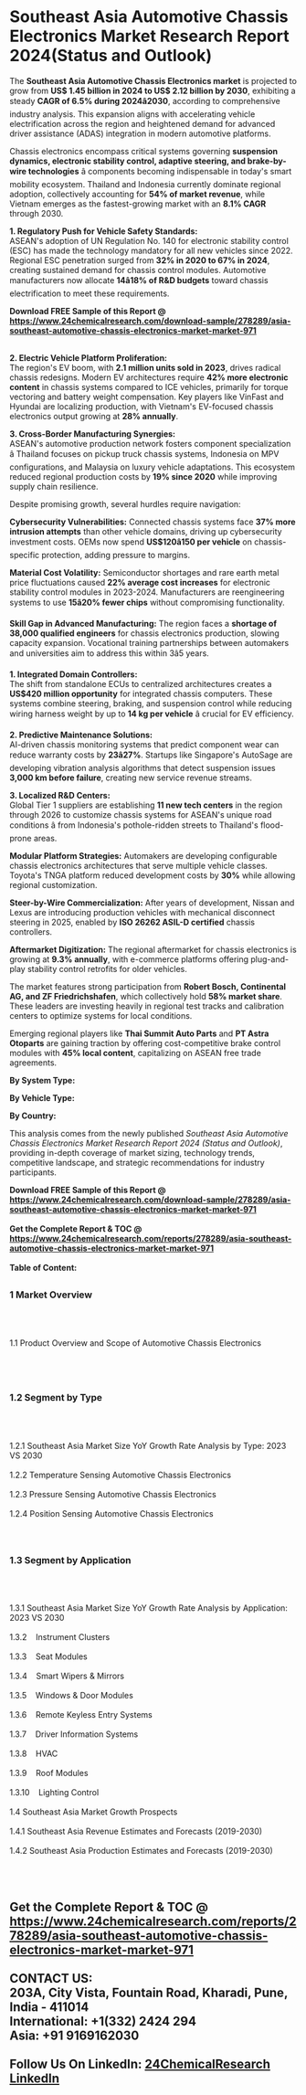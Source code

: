 <h1>Southeast Asia Automotive Chassis Electronics Market Research Report 2024(Status and Outlook)</h1><p>The <strong>Southeast Asia Automotive Chassis Electronics market</strong> is projected to grow from <strong>US$ 1.45 billion in 2024 to US$ 2.12 billion by 2030</strong>, exhibiting a steady <strong>CAGR of 6.5% during 2024â2030</strong>, according to comprehensive industry analysis. This expansion aligns with accelerating vehicle electrification across the region and heightened demand for advanced driver assistance (ADAS) integration in modern automotive platforms.</p><p>Chassis electronics encompass critical systems governing <strong>suspension dynamics, electronic stability control, adaptive steering, and brake-by-wire technologies</strong> â components becoming indispensable in today's smart mobility ecosystem. Thailand and Indonesia currently dominate regional adoption, collectively accounting for <strong>54% of market revenue</strong>, while Vietnam emerges as the fastest-growing market with an <strong>8.1% CAGR</strong> through 2030.</p><p><strong>1. Regulatory Push for Vehicle Safety Standards:</strong><br>
ASEAN's adoption of UN Regulation No. 140 for electronic stability control (ESC) has made the technology mandatory for all new vehicles since 2022. Regional ESC penetration surged from <strong>32% in 2020 to 67% in 2024</strong>, creating sustained demand for chassis control modules. Automotive manufacturers now allocate <strong>14â18% of R&amp;D budgets</strong> toward chassis electrification to meet these requirements.</p><div><b>Download FREE Sample of this Report @ 
            <a href="https://www.24chemicalresearch.com/download-sample/278289/asia-southeast-automotive-chassis-electronics-market-market-971">
            https://www.24chemicalresearch.com/download-sample/278289/asia-southeast-automotive-chassis-electronics-market-market-971</a></b></div><br><p><strong>2. Electric Vehicle Platform Proliferation:</strong><br>
The region's EV boom, with <strong>2.1 million units sold in 2023</strong>, drives radical chassis redesigns. Modern EV architectures require <strong>42% more electronic content</strong> in chassis systems compared to ICE vehicles, primarily for torque vectoring and battery weight compensation. Key players like VinFast and Hyundai are localizing production, with Vietnam's EV-focused chassis electronics output growing at <strong>28% annually</strong>.</p><p><strong>3. Cross-Border Manufacturing Synergies:</strong><br>
ASEAN's automotive production network fosters component specialization â Thailand focuses on pickup truck chassis systems, Indonesia on MPV configurations, and Malaysia on luxury vehicle adaptations. This ecosystem reduced regional production costs by <strong>19% since 2020</strong> while improving supply chain resilience.</p><p>Despite promising growth, several hurdles require navigation:</p><p><strong>Cybersecurity Vulnerabilities:</strong> Connected chassis systems face <strong>37% more intrusion attempts</strong> than other vehicle domains, driving up cybersecurity investment costs. OEMs now spend <strong>US$120â150 per vehicle</strong> on chassis-specific protection, adding pressure to margins.</p><p><strong>Material Cost Volatility:</strong> Semiconductor shortages and rare earth metal price fluctuations caused <strong>22% average cost increases</strong> for electronic stability control modules in 2023-2024. Manufacturers are reengineering systems to use <strong>15â20% fewer chips</strong> without compromising functionality.</p><p><strong>Skill Gap in Advanced Manufacturing:</strong> The region faces a <strong>shortage of 38,000 qualified engineers</strong> for chassis electronics production, slowing capacity expansion. Vocational training partnerships between automakers and universities aim to address this within 3â5 years.</p><p><strong>1. Integrated Domain Controllers:</strong><br>
The shift from standalone ECUs to centralized architectures creates a <strong>US$420 million opportunity</strong> for integrated chassis computers. These systems combine steering, braking, and suspension control while reducing wiring harness weight by up to <strong>14 kg per vehicle</strong> â crucial for EV efficiency.</p><p><strong>2. Predictive Maintenance Solutions:</strong><br>
AI-driven chassis monitoring systems that predict component wear can reduce warranty costs by <strong>23â27%</strong>. Startups like Singapore's AutoSage are developing vibration analysis algorithms that detect suspension issues <strong>3,000 km before failure</strong>, creating new service revenue streams.</p><p><strong>3. Localized R&amp;D Centers:</strong><br>
Global Tier 1 suppliers are establishing <strong>11 new tech centers</strong> in the region through 2026 to customize chassis systems for ASEAN's unique road conditions â from Indonesia's pothole-ridden streets to Thailand's flood-prone areas.</p><p><strong>Modular Platform Strategies:</strong> Automakers are developing configurable chassis electronics architectures that serve multiple vehicle classes. Toyota's TNGA platform reduced development costs by <strong>30%</strong> while allowing regional customization.</p><p><strong>Steer-by-Wire Commercialization:</strong> After years of development, Nissan and Lexus are introducing production vehicles with mechanical disconnect steering in 2025, enabled by <strong>ISO 26262 ASIL-D certified</strong> chassis controllers.</p><p><strong>Aftermarket Digitization:</strong> The regional aftermarket for chassis electronics is growing at <strong>9.3% annually</strong>, with e-commerce platforms offering plug-and-play stability control retrofits for older vehicles.</p><p>The market features strong participation from <strong>Robert Bosch, Continental AG, and ZF Friedrichshafen</strong>, which collectively hold <strong>58% market share</strong>. These leaders are investing heavily in regional test tracks and calibration centers to optimize systems for local conditions.</p><p>Emerging regional players like <strong>Thai Summit Auto Parts</strong> and <strong>PT Astra Otoparts</strong> are gaining traction by offering cost-competitive brake control modules with <strong>45% local content</strong>, capitalizing on ASEAN free trade agreements.</p><p><strong>By System Type:</strong></p><p><strong>By Vehicle Type:</strong></p><p><strong>By Country:</strong></p><p>This analysis comes from the newly published <em>Southeast Asia Automotive Chassis Electronics Market Research Report 2024 (Status and Outlook)</em>, providing in-depth coverage of market sizing, technology trends, competitive landscape, and strategic recommendations for industry participants.</p><div><b>Download FREE Sample of this Report @ 
            <a href="https://www.24chemicalresearch.com/download-sample/278289/asia-southeast-automotive-chassis-electronics-market-market-971">
            https://www.24chemicalresearch.com/download-sample/278289/asia-southeast-automotive-chassis-electronics-market-market-971</a></b></div><br><div><b>Get the Complete Report & TOC @ 
            <a href="https://www.24chemicalresearch.com/reports/278289/asia-southeast-automotive-chassis-electronics-market-market-971">
            https://www.24chemicalresearch.com/reports/278289/asia-southeast-automotive-chassis-electronics-market-market-971</a></b></div><br>
            <b>Table of Content:</b><p><h2><span style="font-size:16px"><strong>1 Market Overview&nbsp;&nbsp; &nbsp;</strong></span></h2><br />
<br />
<p>1.1 Product Overview and Scope of Automotive Chassis Electronics&nbsp;</p><br />
<br />
<h2><strong><span style="font-size:16px">1.2 Segment by Type&nbsp;&nbsp; &nbsp;</span></strong></h2><br />
<br />
<p>1.2.1 Southeast Asia Market Size YoY Growth Rate Analysis by Type: 2023 VS 2030&nbsp;&nbsp; &nbsp;<br /><br />
1.2.2 Temperature Sensing Automotive Chassis Electronics&nbsp;&nbsp; &nbsp;<br /><br />
1.2.3 Pressure Sensing Automotive Chassis Electronics<br /><br />
1.2.4 Position Sensing Automotive Chassis Electronics<br /><br />
<br />
<h2><span style="font-size:16px"><strong>1.3 Segment by Application&nbsp;&nbsp;</strong></span></h2><br />
<br />
<p>1.3.1 Southeast Asia Market Size YoY Growth Rate Analysis by Application: 2023 VS 2030&nbsp;&nbsp; &nbsp;<br /><br />
1.3.2&nbsp;&nbsp; &nbsp;Instrument Clusters<br /><br />
1.3.3&nbsp;&nbsp; &nbsp;Seat Modules<br /><br />
1.3.4&nbsp;&nbsp; &nbsp;Smart Wipers & Mirrors<br /><br />
1.3.5&nbsp;&nbsp; &nbsp;Windows & Door Modules<br /><br />
1.3.6&nbsp;&nbsp; &nbsp;Remote Keyless Entry Systems<br /><br />
1.3.7&nbsp;&nbsp; &nbsp;Driver Information Systems<br /><br />
1.3.8&nbsp;&nbsp; &nbsp;HVAC<br /><br />
1.3.9&nbsp;&nbsp; &nbsp;Roof Modules<br /><br />
1.3.10&nbsp;&nbsp; &nbsp;Lighting Control<br /><br />
1.4 Southeast Asia Market Growth Prospects&nbsp;&nbsp; &nbsp;<br /><br />
1.4.1 Southeast Asia Revenue Estimates and Forecasts (2019-2030)&nbsp;&nbsp; &nbsp;<br /><br />
1.4.2 Southeast Asia Production Estimates and Forecasts (2019-2030)&nbsp;&nbsp;</p><br />
<br />
<h2><sp</p><div><b>Get the Complete Report & TOC @ 
            <a href="https://www.24chemicalresearch.com/reports/278289/asia-southeast-automotive-chassis-electronics-market-market-971">
            https://www.24chemicalresearch.com/reports/278289/asia-southeast-automotive-chassis-electronics-market-market-971</a></b></div><br><b>CONTACT US:</b><br>
            203A, City Vista, Fountain Road, Kharadi, Pune, India - 411014<br>
            International: +1(332) 2424 294<br>
            Asia: +91 9169162030 <br><br>
            Follow Us On LinkedIn: <a href="https://www.linkedin.com/company/24chemicalresearch/">24ChemicalResearch LinkedIn</a>
